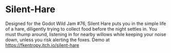 # Silent-Hare
Designed for the Godot Wild Jam #76, Silent Hare puts you in the simple life of a hare, diligently trying to collect food before the night settles in. You must thump around, listening in for nearby willows while keeping your noise down, unless you risk alerting the foxes. 
Demo at https://fkentropy.itch.io/silent-hare
